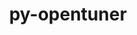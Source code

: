 ---
title: "py-opentuner"
layout: cache
categories: [package, develop]
meta: {"versions": ["0.8.7"], "compilers": ["gcc@=11.4.0", "gcc@=9.4.0", "oneapi@=2024.2.0"], "oss": ["ubuntu20.04", "ubuntu22.04"], "platforms": ["linux"], "targets": ["neoverse_v1", "ppc64le", "x86_64_v3"], "stacks": ["e4s", "e4s-neoverse_v1", "e4s-oneapi", "e4s-power", "root"], "num_specs": 44, "num_specs_by_stack": {"e4s-power": 11, "root": 44, "e4s-neoverse_v1": 11, "e4s": 11, "e4s-oneapi": 11}}
spec_details: [{"hash": "25e37xqhs2aocstr5nyact5eezfh55hk", "compiler": "gcc@=9.4.0", "versions": ["0.8.7"], "os": "ubuntu20.04", "platform": "linux", "target": "ppc64le", "variants": ["build_system=python_pip"], "stacks": ["e4s-power", "root"], "size": "-", "tarball": "https://binaries.spack.io/develop/build_cache/linux-ubuntu20.04-ppc64le/gcc-9.4.0/py-opentuner-0.8.7/linux-ubuntu20.04-ppc64le-gcc-9.4.0-py-opentuner-0.8.7-25e37xqhs2aocstr5nyact5eezfh55hk.spack"}, {"hash": "ffbvn2ysnkb5vle6h3ykknrd2g3bc3yh", "compiler": "gcc@=9.4.0", "versions": ["0.8.7"], "os": "ubuntu20.04", "platform": "linux", "target": "ppc64le", "variants": ["build_system=python_pip"], "stacks": ["e4s-power", "root"], "size": "-", "tarball": "https://binaries.spack.io/develop/build_cache/linux-ubuntu20.04-ppc64le/gcc-9.4.0/py-opentuner-0.8.7/linux-ubuntu20.04-ppc64le-gcc-9.4.0-py-opentuner-0.8.7-ffbvn2ysnkb5vle6h3ykknrd2g3bc3yh.spack"}, {"hash": "q4x4cbef7ogcni6muhv5kdikzm3ouln4", "compiler": "gcc@=9.4.0", "versions": ["0.8.7"], "os": "ubuntu20.04", "platform": "linux", "target": "ppc64le", "variants": ["build_system=python_pip"], "stacks": ["e4s-power", "root"], "size": "-", "tarball": "https://binaries.spack.io/develop/build_cache/linux-ubuntu20.04-ppc64le/gcc-9.4.0/py-opentuner-0.8.7/linux-ubuntu20.04-ppc64le-gcc-9.4.0-py-opentuner-0.8.7-q4x4cbef7ogcni6muhv5kdikzm3ouln4.spack"}, {"hash": "wjdfaritye7ldoyjom6sfshfk47flgle", "compiler": "gcc@=9.4.0", "versions": ["0.8.7"], "os": "ubuntu20.04", "platform": "linux", "target": "ppc64le", "variants": ["build_system=python_pip"], "stacks": ["e4s-power", "root"], "size": "-", "tarball": "https://binaries.spack.io/develop/build_cache/linux-ubuntu20.04-ppc64le/gcc-9.4.0/py-opentuner-0.8.7/linux-ubuntu20.04-ppc64le-gcc-9.4.0-py-opentuner-0.8.7-wjdfaritye7ldoyjom6sfshfk47flgle.spack"}, {"hash": "32u2luxqflfq67sbtthfvexncr3poz6b", "compiler": "gcc@=9.4.0", "versions": ["0.8.7"], "os": "ubuntu20.04", "platform": "linux", "target": "ppc64le", "variants": ["build_system=python_pip"], "stacks": ["e4s-power", "root"], "size": "-", "tarball": "https://binaries.spack.io/develop/build_cache/linux-ubuntu20.04-ppc64le/gcc-9.4.0/py-opentuner-0.8.7/linux-ubuntu20.04-ppc64le-gcc-9.4.0-py-opentuner-0.8.7-32u2luxqflfq67sbtthfvexncr3poz6b.spack"}, {"hash": "53salbgg2xkoqoejjsfppuzmav6ea5jh", "compiler": "gcc@=9.4.0", "versions": ["0.8.7"], "os": "ubuntu20.04", "platform": "linux", "target": "ppc64le", "variants": ["build_system=python_pip"], "stacks": ["e4s-power", "root"], "size": "-", "tarball": "https://binaries.spack.io/develop/build_cache/linux-ubuntu20.04-ppc64le/gcc-9.4.0/py-opentuner-0.8.7/linux-ubuntu20.04-ppc64le-gcc-9.4.0-py-opentuner-0.8.7-53salbgg2xkoqoejjsfppuzmav6ea5jh.spack"}, {"hash": "jllsaqmuvhb4zgipnvimrbevancf4j7x", "compiler": "gcc@=9.4.0", "versions": ["0.8.7"], "os": "ubuntu20.04", "platform": "linux", "target": "ppc64le", "variants": ["build_system=python_pip"], "stacks": ["e4s-power", "root"], "size": "-", "tarball": "https://binaries.spack.io/develop/build_cache/linux-ubuntu20.04-ppc64le/gcc-9.4.0/py-opentuner-0.8.7/linux-ubuntu20.04-ppc64le-gcc-9.4.0-py-opentuner-0.8.7-jllsaqmuvhb4zgipnvimrbevancf4j7x.spack"}, {"hash": "lhw5tjrkbdig6bzfdezyzusbv4gkl24m", "compiler": "gcc@=9.4.0", "versions": ["0.8.7"], "os": "ubuntu20.04", "platform": "linux", "target": "ppc64le", "variants": ["build_system=python_pip"], "stacks": ["e4s-power", "root"], "size": "-", "tarball": "https://binaries.spack.io/develop/build_cache/linux-ubuntu20.04-ppc64le/gcc-9.4.0/py-opentuner-0.8.7/linux-ubuntu20.04-ppc64le-gcc-9.4.0-py-opentuner-0.8.7-lhw5tjrkbdig6bzfdezyzusbv4gkl24m.spack"}, {"hash": "rsd3i5xozi3kq6xxjznnree2yj3za2dz", "compiler": "gcc@=9.4.0", "versions": ["0.8.7"], "os": "ubuntu20.04", "platform": "linux", "target": "ppc64le", "variants": ["build_system=python_pip"], "stacks": ["e4s-power", "root"], "size": "-", "tarball": "https://binaries.spack.io/develop/build_cache/linux-ubuntu20.04-ppc64le/gcc-9.4.0/py-opentuner-0.8.7/linux-ubuntu20.04-ppc64le-gcc-9.4.0-py-opentuner-0.8.7-rsd3i5xozi3kq6xxjznnree2yj3za2dz.spack"}, {"hash": "4p5oul6ofs5pilfj6hzikxl7eyr5z5fk", "compiler": "gcc@=9.4.0", "versions": ["0.8.7"], "os": "ubuntu20.04", "platform": "linux", "target": "ppc64le", "variants": ["build_system=python_pip"], "stacks": ["e4s-power", "root"], "size": "-", "tarball": "https://binaries.spack.io/develop/build_cache/linux-ubuntu20.04-ppc64le/gcc-9.4.0/py-opentuner-0.8.7/linux-ubuntu20.04-ppc64le-gcc-9.4.0-py-opentuner-0.8.7-4p5oul6ofs5pilfj6hzikxl7eyr5z5fk.spack"}, {"hash": "ej2ch5h527fxldrq33y6urxqmphctfqn", "compiler": "gcc@=9.4.0", "versions": ["0.8.7"], "os": "ubuntu20.04", "platform": "linux", "target": "ppc64le", "variants": ["build_system=python_pip"], "stacks": ["e4s-power", "root"], "size": "-", "tarball": "https://binaries.spack.io/develop/build_cache/linux-ubuntu20.04-ppc64le/gcc-9.4.0/py-opentuner-0.8.7/linux-ubuntu20.04-ppc64le-gcc-9.4.0-py-opentuner-0.8.7-ej2ch5h527fxldrq33y6urxqmphctfqn.spack"}, {"hash": "vtlgumhjtve5lppkcw2xkkyheu3wlftw", "compiler": "gcc@=11.4.0", "versions": ["0.8.7"], "os": "ubuntu22.04", "platform": "linux", "target": "neoverse_v1", "variants": ["build_system=python_pip"], "stacks": ["e4s-neoverse_v1", "root"], "size": "-", "tarball": "https://binaries.spack.io/develop/build_cache/linux-ubuntu22.04-neoverse_v1/gcc-11.4.0/py-opentuner-0.8.7/linux-ubuntu22.04-neoverse_v1-gcc-11.4.0-py-opentuner-0.8.7-vtlgumhjtve5lppkcw2xkkyheu3wlftw.spack"}, {"hash": "yc6e5q3j5tez7ww47k77ojiy7z6gjdq7", "compiler": "gcc@=11.4.0", "versions": ["0.8.7"], "os": "ubuntu22.04", "platform": "linux", "target": "neoverse_v1", "variants": ["build_system=python_pip"], "stacks": ["e4s-neoverse_v1", "root"], "size": "-", "tarball": "https://binaries.spack.io/develop/build_cache/linux-ubuntu22.04-neoverse_v1/gcc-11.4.0/py-opentuner-0.8.7/linux-ubuntu22.04-neoverse_v1-gcc-11.4.0-py-opentuner-0.8.7-yc6e5q3j5tez7ww47k77ojiy7z6gjdq7.spack"}, {"hash": "a73jm2h3m3ccfs64res6dbjnvysevfiq", "compiler": "gcc@=11.4.0", "versions": ["0.8.7"], "os": "ubuntu22.04", "platform": "linux", "target": "neoverse_v1", "variants": ["build_system=python_pip"], "stacks": ["e4s-neoverse_v1", "root"], "size": "-", "tarball": "https://binaries.spack.io/develop/build_cache/linux-ubuntu22.04-neoverse_v1/gcc-11.4.0/py-opentuner-0.8.7/linux-ubuntu22.04-neoverse_v1-gcc-11.4.0-py-opentuner-0.8.7-a73jm2h3m3ccfs64res6dbjnvysevfiq.spack"}, {"hash": "eomcbqzfiqhchxkpqip7ei6kbbh3t6ck", "compiler": "gcc@=11.4.0", "versions": ["0.8.7"], "os": "ubuntu22.04", "platform": "linux", "target": "neoverse_v1", "variants": ["build_system=python_pip"], "stacks": ["e4s-neoverse_v1", "root"], "size": "-", "tarball": "https://binaries.spack.io/develop/build_cache/linux-ubuntu22.04-neoverse_v1/gcc-11.4.0/py-opentuner-0.8.7/linux-ubuntu22.04-neoverse_v1-gcc-11.4.0-py-opentuner-0.8.7-eomcbqzfiqhchxkpqip7ei6kbbh3t6ck.spack"}, {"hash": "imniarcmaca7nehjma73w2pei6vq73h6", "compiler": "gcc@=11.4.0", "versions": ["0.8.7"], "os": "ubuntu22.04", "platform": "linux", "target": "neoverse_v1", "variants": ["build_system=python_pip"], "stacks": ["e4s-neoverse_v1", "root"], "size": "-", "tarball": "https://binaries.spack.io/develop/build_cache/linux-ubuntu22.04-neoverse_v1/gcc-11.4.0/py-opentuner-0.8.7/linux-ubuntu22.04-neoverse_v1-gcc-11.4.0-py-opentuner-0.8.7-imniarcmaca7nehjma73w2pei6vq73h6.spack"}, {"hash": "jrnsnqmliyqw66taslll4mqgvnmyidz7", "compiler": "gcc@=11.4.0", "versions": ["0.8.7"], "os": "ubuntu22.04", "platform": "linux", "target": "neoverse_v1", "variants": ["build_system=python_pip"], "stacks": ["e4s-neoverse_v1", "root"], "size": "-", "tarball": "https://binaries.spack.io/develop/build_cache/linux-ubuntu22.04-neoverse_v1/gcc-11.4.0/py-opentuner-0.8.7/linux-ubuntu22.04-neoverse_v1-gcc-11.4.0-py-opentuner-0.8.7-jrnsnqmliyqw66taslll4mqgvnmyidz7.spack"}, {"hash": "qs3ey7wrzusr7uh4j7sulpydegqhaknt", "compiler": "gcc@=11.4.0", "versions": ["0.8.7"], "os": "ubuntu22.04", "platform": "linux", "target": "neoverse_v1", "variants": ["build_system=python_pip"], "stacks": ["e4s-neoverse_v1", "root"], "size": "-", "tarball": "https://binaries.spack.io/develop/build_cache/linux-ubuntu22.04-neoverse_v1/gcc-11.4.0/py-opentuner-0.8.7/linux-ubuntu22.04-neoverse_v1-gcc-11.4.0-py-opentuner-0.8.7-qs3ey7wrzusr7uh4j7sulpydegqhaknt.spack"}, {"hash": "tmc6bfpjndajtxbhuaytxhetebsaasiu", "compiler": "gcc@=11.4.0", "versions": ["0.8.7"], "os": "ubuntu22.04", "platform": "linux", "target": "neoverse_v1", "variants": ["build_system=python_pip"], "stacks": ["e4s-neoverse_v1", "root"], "size": "-", "tarball": "https://binaries.spack.io/develop/build_cache/linux-ubuntu22.04-neoverse_v1/gcc-11.4.0/py-opentuner-0.8.7/linux-ubuntu22.04-neoverse_v1-gcc-11.4.0-py-opentuner-0.8.7-tmc6bfpjndajtxbhuaytxhetebsaasiu.spack"}, {"hash": "qjo3x5zfv7skph4rxwlzlzal6tiokw2k", "compiler": "gcc@=11.4.0", "versions": ["0.8.7"], "os": "ubuntu22.04", "platform": "linux", "target": "neoverse_v1", "variants": ["build_system=python_pip"], "stacks": ["e4s-neoverse_v1", "root"], "size": "-", "tarball": "https://binaries.spack.io/develop/build_cache/linux-ubuntu22.04-neoverse_v1/gcc-11.4.0/py-opentuner-0.8.7/linux-ubuntu22.04-neoverse_v1-gcc-11.4.0-py-opentuner-0.8.7-qjo3x5zfv7skph4rxwlzlzal6tiokw2k.spack"}, {"hash": "2ypweytu2fk3bnzdn7g43lgwbrb56cc5", "compiler": "gcc@=11.4.0", "versions": ["0.8.7"], "os": "ubuntu22.04", "platform": "linux", "target": "neoverse_v1", "variants": ["build_system=python_pip"], "stacks": ["e4s-neoverse_v1", "root"], "size": "-", "tarball": "https://binaries.spack.io/develop/build_cache/linux-ubuntu22.04-neoverse_v1/gcc-11.4.0/py-opentuner-0.8.7/linux-ubuntu22.04-neoverse_v1-gcc-11.4.0-py-opentuner-0.8.7-2ypweytu2fk3bnzdn7g43lgwbrb56cc5.spack"}, {"hash": "j7cshyjm3pts43yu72knzfgbooylxkdk", "compiler": "gcc@=11.4.0", "versions": ["0.8.7"], "os": "ubuntu22.04", "platform": "linux", "target": "neoverse_v1", "variants": ["build_system=python_pip"], "stacks": ["e4s-neoverse_v1", "root"], "size": "-", "tarball": "https://binaries.spack.io/develop/build_cache/linux-ubuntu22.04-neoverse_v1/gcc-11.4.0/py-opentuner-0.8.7/linux-ubuntu22.04-neoverse_v1-gcc-11.4.0-py-opentuner-0.8.7-j7cshyjm3pts43yu72knzfgbooylxkdk.spack"}, {"hash": "pubzzibyfwj6sjwik5ox3a77ff2fokoc", "compiler": "gcc@=11.4.0", "versions": ["0.8.7"], "os": "ubuntu22.04", "platform": "linux", "target": "x86_64_v3", "variants": ["build_system=python_pip"], "stacks": ["e4s", "root"], "size": "-", "tarball": "https://binaries.spack.io/develop/build_cache/linux-ubuntu22.04-x86_64_v3/gcc-11.4.0/py-opentuner-0.8.7/linux-ubuntu22.04-x86_64_v3-gcc-11.4.0-py-opentuner-0.8.7-pubzzibyfwj6sjwik5ox3a77ff2fokoc.spack"}, {"hash": "vsqc2vtlgegmoqxnvhfb6xmaxa32rl5a", "compiler": "gcc@=11.4.0", "versions": ["0.8.7"], "os": "ubuntu22.04", "platform": "linux", "target": "x86_64_v3", "variants": ["build_system=python_pip"], "stacks": ["e4s", "root"], "size": "-", "tarball": "https://binaries.spack.io/develop/build_cache/linux-ubuntu22.04-x86_64_v3/gcc-11.4.0/py-opentuner-0.8.7/linux-ubuntu22.04-x86_64_v3-gcc-11.4.0-py-opentuner-0.8.7-vsqc2vtlgegmoqxnvhfb6xmaxa32rl5a.spack"}, {"hash": "ujzuf3ml2jp3mlsvboz2b67mabywuv2m", "compiler": "gcc@=11.4.0", "versions": ["0.8.7"], "os": "ubuntu22.04", "platform": "linux", "target": "x86_64_v3", "variants": ["build_system=python_pip"], "stacks": ["e4s", "root"], "size": "-", "tarball": "https://binaries.spack.io/develop/build_cache/linux-ubuntu22.04-x86_64_v3/gcc-11.4.0/py-opentuner-0.8.7/linux-ubuntu22.04-x86_64_v3-gcc-11.4.0-py-opentuner-0.8.7-ujzuf3ml2jp3mlsvboz2b67mabywuv2m.spack"}, {"hash": "7aufpe6afgxmsfj6vj2ttomhegackzfu", "compiler": "gcc@=11.4.0", "versions": ["0.8.7"], "os": "ubuntu22.04", "platform": "linux", "target": "x86_64_v3", "variants": ["build_system=python_pip"], "stacks": ["e4s", "root"], "size": "-", "tarball": "https://binaries.spack.io/develop/build_cache/linux-ubuntu22.04-x86_64_v3/gcc-11.4.0/py-opentuner-0.8.7/linux-ubuntu22.04-x86_64_v3-gcc-11.4.0-py-opentuner-0.8.7-7aufpe6afgxmsfj6vj2ttomhegackzfu.spack"}, {"hash": "t5cv65hch5mqunprtjugoo5oqx745clx", "compiler": "gcc@=11.4.0", "versions": ["0.8.7"], "os": "ubuntu22.04", "platform": "linux", "target": "x86_64_v3", "variants": ["build_system=python_pip"], "stacks": ["e4s", "root"], "size": "-", "tarball": "https://binaries.spack.io/develop/build_cache/linux-ubuntu22.04-x86_64_v3/gcc-11.4.0/py-opentuner-0.8.7/linux-ubuntu22.04-x86_64_v3-gcc-11.4.0-py-opentuner-0.8.7-t5cv65hch5mqunprtjugoo5oqx745clx.spack"}, {"hash": "6o63xl2t524cb5qgjt5jbyt7qezntpkb", "compiler": "gcc@=11.4.0", "versions": ["0.8.7"], "os": "ubuntu22.04", "platform": "linux", "target": "x86_64_v3", "variants": ["build_system=python_pip"], "stacks": ["e4s", "root"], "size": "-", "tarball": "https://binaries.spack.io/develop/build_cache/linux-ubuntu22.04-x86_64_v3/gcc-11.4.0/py-opentuner-0.8.7/linux-ubuntu22.04-x86_64_v3-gcc-11.4.0-py-opentuner-0.8.7-6o63xl2t524cb5qgjt5jbyt7qezntpkb.spack"}, {"hash": "druwefsqjhsdlnz4akf7pqmlwqdqoith", "compiler": "gcc@=11.4.0", "versions": ["0.8.7"], "os": "ubuntu22.04", "platform": "linux", "target": "x86_64_v3", "variants": ["build_system=python_pip"], "stacks": ["e4s", "root"], "size": "-", "tarball": "https://binaries.spack.io/develop/build_cache/linux-ubuntu22.04-x86_64_v3/gcc-11.4.0/py-opentuner-0.8.7/linux-ubuntu22.04-x86_64_v3-gcc-11.4.0-py-opentuner-0.8.7-druwefsqjhsdlnz4akf7pqmlwqdqoith.spack"}, {"hash": "yggtcey44jb3otf6v73v3lp6r4pjuvwp", "compiler": "gcc@=11.4.0", "versions": ["0.8.7"], "os": "ubuntu22.04", "platform": "linux", "target": "x86_64_v3", "variants": ["build_system=python_pip"], "stacks": ["e4s", "root"], "size": "-", "tarball": "https://binaries.spack.io/develop/build_cache/linux-ubuntu22.04-x86_64_v3/gcc-11.4.0/py-opentuner-0.8.7/linux-ubuntu22.04-x86_64_v3-gcc-11.4.0-py-opentuner-0.8.7-yggtcey44jb3otf6v73v3lp6r4pjuvwp.spack"}, {"hash": "ki7xtxjrg4pcbypulms5mxj7i4kx6fx7", "compiler": "gcc@=11.4.0", "versions": ["0.8.7"], "os": "ubuntu22.04", "platform": "linux", "target": "x86_64_v3", "variants": ["build_system=python_pip"], "stacks": ["e4s", "root"], "size": "-", "tarball": "https://binaries.spack.io/develop/build_cache/linux-ubuntu22.04-x86_64_v3/gcc-11.4.0/py-opentuner-0.8.7/linux-ubuntu22.04-x86_64_v3-gcc-11.4.0-py-opentuner-0.8.7-ki7xtxjrg4pcbypulms5mxj7i4kx6fx7.spack"}, {"hash": "c4z3rmgf3tbwvfwwvqkubhywl54itzzm", "compiler": "gcc@=11.4.0", "versions": ["0.8.7"], "os": "ubuntu22.04", "platform": "linux", "target": "x86_64_v3", "variants": ["build_system=python_pip"], "stacks": ["e4s", "root"], "size": "-", "tarball": "https://binaries.spack.io/develop/build_cache/linux-ubuntu22.04-x86_64_v3/gcc-11.4.0/py-opentuner-0.8.7/linux-ubuntu22.04-x86_64_v3-gcc-11.4.0-py-opentuner-0.8.7-c4z3rmgf3tbwvfwwvqkubhywl54itzzm.spack"}, {"hash": "rctchvmvaebdlzirod5rawoyvmhynxqa", "compiler": "gcc@=11.4.0", "versions": ["0.8.7"], "os": "ubuntu22.04", "platform": "linux", "target": "x86_64_v3", "variants": ["build_system=python_pip"], "stacks": ["e4s", "root"], "size": "-", "tarball": "https://binaries.spack.io/develop/build_cache/linux-ubuntu22.04-x86_64_v3/gcc-11.4.0/py-opentuner-0.8.7/linux-ubuntu22.04-x86_64_v3-gcc-11.4.0-py-opentuner-0.8.7-rctchvmvaebdlzirod5rawoyvmhynxqa.spack"}, {"hash": "ghvptcffnlnni7mguyd4ueb56kz5la2j", "compiler": "oneapi@=2024.2.0", "versions": ["0.8.7"], "os": "ubuntu22.04", "platform": "linux", "target": "x86_64_v3", "variants": ["build_system=python_pip"], "stacks": ["root", "e4s-oneapi"], "size": "-", "tarball": "https://binaries.spack.io/develop/build_cache/linux-ubuntu22.04-x86_64_v3/oneapi-2024.2.0/py-opentuner-0.8.7/linux-ubuntu22.04-x86_64_v3-oneapi-2024.2.0-py-opentuner-0.8.7-ghvptcffnlnni7mguyd4ueb56kz5la2j.spack"}, {"hash": "nakveqtd4l7nix7wzhmr3hm5jxw5bbpm", "compiler": "oneapi@=2024.2.0", "versions": ["0.8.7"], "os": "ubuntu22.04", "platform": "linux", "target": "x86_64_v3", "variants": ["build_system=python_pip"], "stacks": ["root", "e4s-oneapi"], "size": "-", "tarball": "https://binaries.spack.io/develop/build_cache/linux-ubuntu22.04-x86_64_v3/oneapi-2024.2.0/py-opentuner-0.8.7/linux-ubuntu22.04-x86_64_v3-oneapi-2024.2.0-py-opentuner-0.8.7-nakveqtd4l7nix7wzhmr3hm5jxw5bbpm.spack"}, {"hash": "dtcrsde64tiue45gqu3yk7emjfuxohtq", "compiler": "oneapi@=2024.2.0", "versions": ["0.8.7"], "os": "ubuntu22.04", "platform": "linux", "target": "x86_64_v3", "variants": ["build_system=python_pip"], "stacks": ["root", "e4s-oneapi"], "size": "-", "tarball": "https://binaries.spack.io/develop/build_cache/linux-ubuntu22.04-x86_64_v3/oneapi-2024.2.0/py-opentuner-0.8.7/linux-ubuntu22.04-x86_64_v3-oneapi-2024.2.0-py-opentuner-0.8.7-dtcrsde64tiue45gqu3yk7emjfuxohtq.spack"}, {"hash": "pp5hgmzrfbrvhpbrdadwtbpeatftqeds", "compiler": "oneapi@=2024.2.0", "versions": ["0.8.7"], "os": "ubuntu22.04", "platform": "linux", "target": "x86_64_v3", "variants": ["build_system=python_pip"], "stacks": ["root", "e4s-oneapi"], "size": "-", "tarball": "https://binaries.spack.io/develop/build_cache/linux-ubuntu22.04-x86_64_v3/oneapi-2024.2.0/py-opentuner-0.8.7/linux-ubuntu22.04-x86_64_v3-oneapi-2024.2.0-py-opentuner-0.8.7-pp5hgmzrfbrvhpbrdadwtbpeatftqeds.spack"}, {"hash": "5gc3okntvjgny6wvxqlcwwtfi45sk3sm", "compiler": "oneapi@=2024.2.0", "versions": ["0.8.7"], "os": "ubuntu22.04", "platform": "linux", "target": "x86_64_v3", "variants": ["build_system=python_pip"], "stacks": ["root", "e4s-oneapi"], "size": "-", "tarball": "https://binaries.spack.io/develop/build_cache/linux-ubuntu22.04-x86_64_v3/oneapi-2024.2.0/py-opentuner-0.8.7/linux-ubuntu22.04-x86_64_v3-oneapi-2024.2.0-py-opentuner-0.8.7-5gc3okntvjgny6wvxqlcwwtfi45sk3sm.spack"}, {"hash": "dpt7jjm77b2eqni645o2jddk6jb3p6i2", "compiler": "oneapi@=2024.2.0", "versions": ["0.8.7"], "os": "ubuntu22.04", "platform": "linux", "target": "x86_64_v3", "variants": ["build_system=python_pip"], "stacks": ["root", "e4s-oneapi"], "size": "-", "tarball": "https://binaries.spack.io/develop/build_cache/linux-ubuntu22.04-x86_64_v3/oneapi-2024.2.0/py-opentuner-0.8.7/linux-ubuntu22.04-x86_64_v3-oneapi-2024.2.0-py-opentuner-0.8.7-dpt7jjm77b2eqni645o2jddk6jb3p6i2.spack"}, {"hash": "fl7oxafjiaub4yggvdk4ilkd4kyptcjo", "compiler": "oneapi@=2024.2.0", "versions": ["0.8.7"], "os": "ubuntu22.04", "platform": "linux", "target": "x86_64_v3", "variants": ["build_system=python_pip"], "stacks": ["root", "e4s-oneapi"], "size": "-", "tarball": "https://binaries.spack.io/develop/build_cache/linux-ubuntu22.04-x86_64_v3/oneapi-2024.2.0/py-opentuner-0.8.7/linux-ubuntu22.04-x86_64_v3-oneapi-2024.2.0-py-opentuner-0.8.7-fl7oxafjiaub4yggvdk4ilkd4kyptcjo.spack"}, {"hash": "jf6hjp47qyoq4al2pnyar4a77vc7kyxn", "compiler": "oneapi@=2024.2.0", "versions": ["0.8.7"], "os": "ubuntu22.04", "platform": "linux", "target": "x86_64_v3", "variants": ["build_system=python_pip"], "stacks": ["root", "e4s-oneapi"], "size": "-", "tarball": "https://binaries.spack.io/develop/build_cache/linux-ubuntu22.04-x86_64_v3/oneapi-2024.2.0/py-opentuner-0.8.7/linux-ubuntu22.04-x86_64_v3-oneapi-2024.2.0-py-opentuner-0.8.7-jf6hjp47qyoq4al2pnyar4a77vc7kyxn.spack"}, {"hash": "fluekxoymaxmtbyvxdiydubrxi6wk4y7", "compiler": "oneapi@=2024.2.0", "versions": ["0.8.7"], "os": "ubuntu22.04", "platform": "linux", "target": "x86_64_v3", "variants": ["build_system=python_pip"], "stacks": ["root", "e4s-oneapi"], "size": "-", "tarball": "https://binaries.spack.io/develop/build_cache/linux-ubuntu22.04-x86_64_v3/oneapi-2024.2.0/py-opentuner-0.8.7/linux-ubuntu22.04-x86_64_v3-oneapi-2024.2.0-py-opentuner-0.8.7-fluekxoymaxmtbyvxdiydubrxi6wk4y7.spack"}, {"hash": "cfwkqhc5pgzr2qiuw5iiiektkykntgcw", "compiler": "oneapi@=2024.2.0", "versions": ["0.8.7"], "os": "ubuntu22.04", "platform": "linux", "target": "x86_64_v3", "variants": ["build_system=python_pip"], "stacks": ["root", "e4s-oneapi"], "size": "-", "tarball": "https://binaries.spack.io/develop/build_cache/linux-ubuntu22.04-x86_64_v3/oneapi-2024.2.0/py-opentuner-0.8.7/linux-ubuntu22.04-x86_64_v3-oneapi-2024.2.0-py-opentuner-0.8.7-cfwkqhc5pgzr2qiuw5iiiektkykntgcw.spack"}, {"hash": "bc3kou67n3svskvarortlsfnv57qhsn7", "compiler": "oneapi@=2024.2.0", "versions": ["0.8.7"], "os": "ubuntu22.04", "platform": "linux", "target": "x86_64_v3", "variants": ["build_system=python_pip"], "stacks": ["root", "e4s-oneapi"], "size": "-", "tarball": "https://binaries.spack.io/develop/build_cache/linux-ubuntu22.04-x86_64_v3/oneapi-2024.2.0/py-opentuner-0.8.7/linux-ubuntu22.04-x86_64_v3-oneapi-2024.2.0-py-opentuner-0.8.7-bc3kou67n3svskvarortlsfnv57qhsn7.spack"}]
---